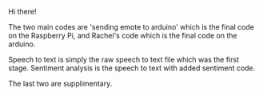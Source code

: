Hi there!

The two main codes are 'sending emote to arduino' which is the final code on the Raspberry Pi, and Rachel's code which is the final code on the arduino.

Speech to text is simply the raw speech to text file which was the first stage.
Sentiment analysis is the speech to text with added sentiment code. 

The last two are supplimentary.
